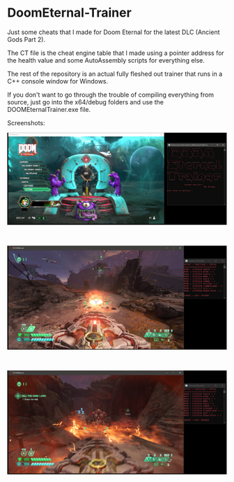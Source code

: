# DoomEternal-Trainer
Just some cheats that I made for Doom Eternal for the latest DLC (Ancient Gods Part 2).

The CT file is the cheat engine table that I made using a pointer address for the health value and some AutoAssembly scripts for everything else.

The rest of the repository is an actual fully fleshed out trainer that runs in a C++ console window for Windows.

If you don't want to go through the trouble of compiling everything from source, just go into the x64/debug folders and use the DOOMEternalTrainer.exe file.


Screenshots:

<p align="center">
  <img src="./screenshots/1.jpg" />
</p>
<br>
<p align="center">
  <img src="./screenshots/2.PNG" />
</p>
<br>
<p align="center">
  <img src="./screenshots/3.PNG" />
</p>